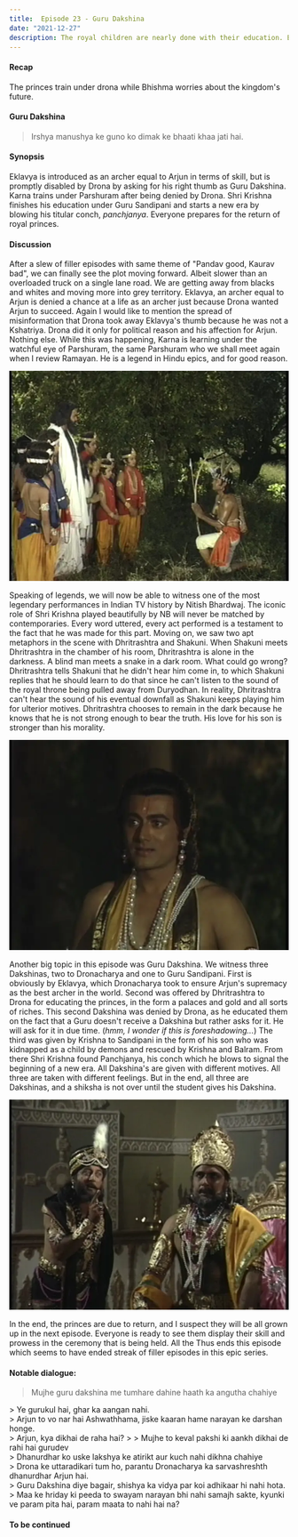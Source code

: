 ```yaml
---
title:  Episode 23 - Guru Dakshina
date: "2021-12-27"
description: The royal children are nearly done with their education. Everyone prepares for the graduation ceremony.
---
```

#### Recap 
The princes train under drona while Bhishma worries about the kingdom's future.

#### Guru Dakshina
> Irshya manushya ke guno ko dimak ke bhaati khaa jati hai.

#### Synopsis
Eklavya is introduced as an archer equal to Arjun in terms of skill, but is promptly disabled by Drona by asking for his right thumb as Guru Dakshina. Karna trains under Parshuram after being denied by Drona. Shri Krishna finishes his education under Guru Sandipani and starts a new era by blowing his titular conch, *panchjanya*. Everyone prepares for the return of royal princes.

#### Discussion
After a slew of filler episodes with same theme of "Pandav good, Kaurav bad",
we can finally see the plot moving forward. Albeit slower than an overloaded
truck on a single lane road. We are getting away from blacks and whites and
moving more into grey territory. Eklavya, an archer equal to Arjun is denied a
chance at a life as an archer just because Drona wanted Arjun to succeed. Again
I would like to mention the spread of misinformation that Drona took away
Eklavya's thumb because he was not a Kshatriya. Drona did it only for political
reason and his affection for Arjun. Nothing else. While this was happening,
Karna is learning under the watchful eye of Parshuram, the same Parshuram who
we shall meet again when I review Ramayan. He is a legend in Hindu epics, and
for good reason. 

![Eklavya meets Drona](../../assets/mahabharat/ep_23_2.webp)

Speaking of legends, we will now be able to witness one of the most legendary
performances in Indian TV history by Nitish Bhardwaj. The iconic role of Shri
Krishna played beautifully by NB will never be matched by contemporaries. Every
word uttered, every act performed is a testament to the fact that he was made
for this part. Moving on, we saw two apt metaphors in the scene with
Dhritrashtra and Shakuni. When Shakuni meets Dhritrashtra in the chamber of his
room, Dhritrashtra is alone in the darkness. A blind man meets a snake in a
dark room. What could go wrong? Dhritrashtra tells Shakuni that he didn't hear
him come in, to which Shakuni replies that he should learn to do that since he
can't listen to the sound of the royal throne being pulled away from Duryodhan.
In reality, Dhritrashtra can't hear the sound of his eventual downfall as
Shakuni keeps playing him for ulterior motives. Dhritrashtra chooses to remain
in the dark because he knows that he is not strong enough to bear the truth. His
love for his son is stronger than his morality.

![Nitish Bhardwaj as Shri Krishna](../../assets/mahabharat/ep_23_5.webp)

Another big topic in this episode was Guru Dakshina. We witness three
Dakshinas, two to Dronacharya and one to Guru Sandipani. First is obviously by
Eklavya, which Dronacharya took to ensure Arjun's supremacy as the best archer
in the world. Second was offered by Dhritrashtra to Drona for educating the
princes, in the form a palaces and gold and all sorts of riches. This second
Dakshina was denied by Drona, as he educated them on the fact that a Guru
doesn't receive a Dakshina but rather asks for it. He will ask for it in due
time. (*hmm, I wonder if this is foreshadowing...*) The third was given by
Krishna to Sandipani in the form of his son who was kidnapped as a child by
demons and rescued by Krishna and Balram. From there Shri Krishna found
Panchjanya, his conch which he blows to signal the beginning of a new era. All
Dakshina's are given with different motives. All three are taken with different
feelings. But in the end, all three are Dakshinas, and a shiksha is not over
until the student gives his Dakshina. 

![Blind man and the snake in a dark room](../../assets/mahabharat/ep_23_6.webp)

In the end, the princes are due to return, and I suspect they will be all grown up
in the next episode. Everyone is ready to see them display their skill and prowess 
in the ceremony that is being held. All the 
Thus ends this episode which seems to have ended streak of filler episodes in
this epic series. 



#### Notable dialogue:


> Mujhe guru dakshina me tumhare dahine haath ka angutha chahiye
<div></div>
> Ye gurukul hai, ghar ka aangan nahi. 
<div></div>
> Arjun to vo nar hai Ashwathhama, jiske kaaran hame narayan ke darshan honge.
<div></div>
> Arjun, kya dikhai de raha hai?
>
> Mujhe to keval pakshi ki aankh dikhai de rahi hai gurudev
<div></div>
> Dhanurdhar ko uske lakshya ke atirikt aur kuch nahi dikhna chahiye
<div></div>
> Drona ke uttaradikari tum ho, parantu Dronacharya ka sarvashreshth dhanurdhar Arjun hai.
<div></div>
> Guru Dakshina diye bagair, shishya ka vidya par koi adhikaar hi nahi hota.
<div></div>
> Maa ke hriday ki peeda to swayam narayan bhi nahi samajh sakte, kyunki ve param pita hai, param maata to nahi hai na?
<div></div>

#### To be continued

